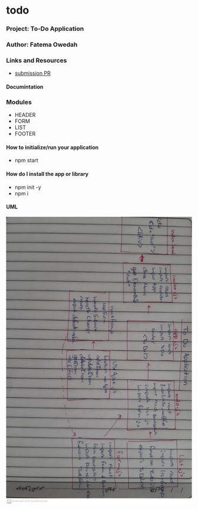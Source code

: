 # todo

### Project:  To-Do Application
### Author: Fatema Owedah

### Links and Resources

- [submission PR](https://github.com/401-advanced-javascript-fatemaOwedah/todo/pull/3)

#### Documintation

### Modules
- HEADER
- FORM
- LIST
- FOOTER


#### How to initialize/run your application 
- npm start


#### How do I install the app or library
- npm init -y 
- npm i 



#### UML
![UML](/assets/lab32.jpeg)